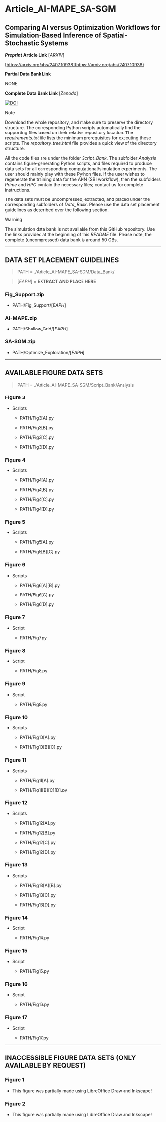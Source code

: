 # Article_AI-MAPE_SA-SGM

## Comparing AI versus Optimization Workflows for Simulation-Based Inference of Spatial-Stochastic Systems

**_Preprint_ Article Link** [_ARXIV_]

[https://arxiv.org/abs/2407.10938](https://arxiv.org/abs/2407.10938)

__Partial Data Bank Link__

NONE []()

__Complete Data Bank Link__ [_Zenodo_]

[![DOI](https://zenodo.org/badge/DOI/10.5281/zenodo.12760288.svg)](https://doi.org/10.5281/zenodo.12760288)

> [!NOTE]
> Download the whole repository, and make sure to preserve the directory structure. The corresponding Python scripts automatically find the supporting files based on their relative repository location. The *requirements.txt* file lists the minimum prerequisites for executing these scripts. The *repository_tree.html* file provides a quick view of the directory structure.

All the code files are under the folder *Script_Bank*. The subfolder *Analysis* contains figure-generating Python scripts, and files required to produce data sets for all corresponding computational/simulation experiments. The user should mainly play with these Python files. If the user wishes to regenerate the training data for the ANN (SBI workflow), then the subfolders *Prime* and *HPC* contain the necessary files; contact us for complete instructions.

The data sets must be uncompressed, extracted, and placed under the corresponding subfolders of *Data_Bank*. Please use the data set placement guidelines as described over the following section.

> [!WARNING]
> The simulation data bank is not available from this GitHub repository. Use the links provided at the beginning of this *README* file. Please note, the complete (uncompressed) data bank is around 50 GBs.

----

## DATA SET PLACEMENT GUIDELINES

> PATH = ./Article_AI-MAPE_SA-SGM/Data_Bank/

> [*EAPH*] = **EXTRACT AND PLACE HERE**

### Fig_Support.zip

 - PATH/Fig_Support/[*EAPH*]

### AI-MAPE.zip

 - PATH/Shallow_Grid/[*EAPH*]

### SA-SGM.zip

 - PATH/Optimize_Exploration/[*EAPH*]

----

## AVAILABLE FIGURE DATA SETS

> PATH = ./Article_AI-MAPE_SA-SGM/Script_Bank/Analysis

### Figure 3

 - Scripts

   - PATH/Fig3[A].py

   - PATH/Fig3[B].py

   - PATH/Fig3[C].py

   - PATH/Fig3[D].py

### Figure 4

 - Scripts

   - PATH/Fig4[A].py

   - PATH/Fig4[B].py

   - PATH/Fig4[C].py

   - PATH/Fig4[D].py

### Figure 5

 - Scripts

   - PATH/Fig5[A].py

   - PATH/Fig5[B][C].py

### Figure 6

 - Scripts

   - PATH/Fig6[A][B].py

   - PATH/Fig6[C].py

   - PATH/Fig6[D].py

### Figure 7

 - Script

   - PATH/Fig7.py

### Figure 8

 - Script

   - PATH/Fig8.py

### Figure 9

 - Script

   - PATH/Fig9.py

### Figure 10

 - Scripts

   - PATH/Fig10[A].py

   - PATH/Fig10[B][C].py

### Figure 11

 - Scripts

   - PATH/Fig11[A].py

   - PATH/Fig11[B][C][D].py

### Figure 12

 - Scripts

   - PATH/Fig12[A].py

   - PATH/Fig12[B].py

   - PATH/Fig12[C].py

   - PATH/Fig12[D].py

### Figure 13

 - Scripts

   - PATH/Fig13[A][B].py

   - PATH/Fig13[C].py

   - PATH/Fig13[D].py

### Figure 14

 - Script

   - PATH/Fig14.py

### Figure 15

 - Script

   - PATH/Fig15.py

### Figure 16

 - Script

   - PATH/Fig16.py

### Figure 17

 - Script

   - PATH/Fig17.py

----

## INACCESSIBLE FIGURE DATA SETS (ONLY AVAILABLE BY REQUEST)

### Figure 1

 - This figure was partially made using LibreOffice Draw and Inkscape!

### Figure 2

 - This figure was partially made using LibreOffice Draw and Inkscape!
